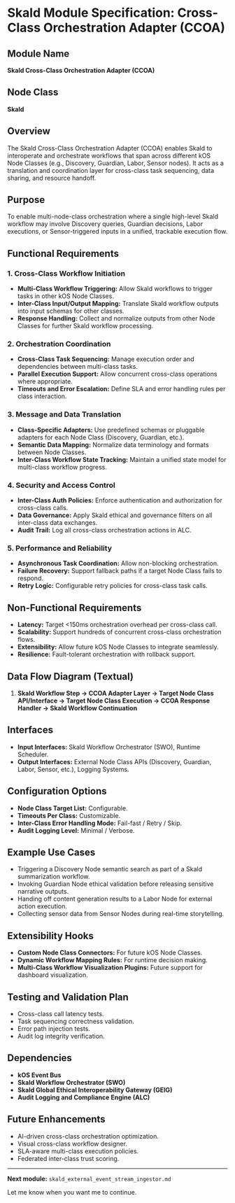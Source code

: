 # Skald Module Specification: Cross-Class Orchestration Adapter (CCOA)

## Module Name
**Skald Cross-Class Orchestration Adapter (CCOA)**

## Node Class
**Skald**

## Overview
The Skald Cross-Class Orchestration Adapter (CCOA) enables Skald to interoperate and orchestrate workflows that span across different kOS Node Classes (e.g., Discovery, Guardian, Labor, Sensor nodes). It acts as a translation and coordination layer for cross-class task sequencing, data sharing, and resource handoff.

## Purpose
To enable multi-node-class orchestration where a single high-level Skald workflow may involve Discovery queries, Guardian decisions, Labor executions, or Sensor-triggered inputs in a unified, trackable execution flow.

## Functional Requirements

### 1. Cross-Class Workflow Initiation
- **Multi-Class Workflow Triggering:** Allow Skald workflows to trigger tasks in other kOS Node Classes.
- **Inter-Class Input/Output Mapping:** Translate Skald workflow outputs into input schemas for other classes.
- **Response Handling:** Collect and normalize outputs from other Node Classes for further Skald workflow processing.

### 2. Orchestration Coordination
- **Cross-Class Task Sequencing:** Manage execution order and dependencies between multi-class tasks.
- **Parallel Execution Support:** Allow concurrent cross-class operations where appropriate.
- **Timeouts and Error Escalation:** Define SLA and error handling rules per class interaction.

### 3. Message and Data Translation
- **Class-Specific Adapters:** Use predefined schemas or pluggable adapters for each Node Class (Discovery, Guardian, etc.).
- **Semantic Data Mapping:** Normalize data terminology and formats between Node Classes.
- **Inter-Class Workflow State Tracking:** Maintain a unified state model for multi-class workflow progress.

### 4. Security and Access Control
- **Inter-Class Auth Policies:** Enforce authentication and authorization for cross-class calls.
- **Data Governance:** Apply Skald ethical and governance filters on all inter-class data exchanges.
- **Audit Trail:** Log all cross-class orchestration actions in ALC.

### 5. Performance and Reliability
- **Asynchronous Task Coordination:** Allow non-blocking orchestration.
- **Failure Recovery:** Support fallback paths if a target Node Class fails to respond.
- **Retry Logic:** Configurable retry policies for cross-class task calls.

## Non-Functional Requirements
- **Latency:** Target <150ms orchestration overhead per cross-class call.
- **Scalability:** Support hundreds of concurrent cross-class orchestration flows.
- **Extensibility:** Allow future kOS Node Classes to integrate seamlessly.
- **Resilience:** Fault-tolerant orchestration with rollback support.

## Data Flow Diagram (Textual)
1. **Skald Workflow Step → CCOA Adapter Layer → Target Node Class API/Interface → Target Node Class Execution → CCOA Response Handler → Skald Workflow Continuation**

## Interfaces
- **Input Interfaces:** Skald Workflow Orchestrator (SWO), Runtime Scheduler.
- **Output Interfaces:** External Node Class APIs (Discovery, Guardian, Labor, Sensor, etc.), Logging Systems.

## Configuration Options
- **Node Class Target List:** Configurable.
- **Timeouts Per Class:** Customizable.
- **Inter-Class Error Handling Mode:** Fail-fast / Retry / Skip.
- **Audit Logging Level:** Minimal / Verbose.

## Example Use Cases
- Triggering a Discovery Node semantic search as part of a Skald summarization workflow.
- Invoking Guardian Node ethical validation before releasing sensitive narrative outputs.
- Handing off content generation results to a Labor Node for external action execution.
- Collecting sensor data from Sensor Nodes during real-time storytelling.

## Extensibility Hooks
- **Custom Node Class Connectors:** For future kOS Node Classes.
- **Dynamic Workflow Mapping Rules:** For runtime decision making.
- **Multi-Class Workflow Visualization Plugins:** Future support for dashboard visualization.

## Testing and Validation Plan
- Cross-class call latency tests.
- Task sequencing correctness validation.
- Error path injection tests.
- Audit log integrity verification.

## Dependencies
- **kOS Event Bus**
- **Skald Workflow Orchestrator (SWO)**
- **Skald Global Ethical Interoperability Gateway (GEIG)**
- **Audit Logging and Compliance Engine (ALC)**

## Future Enhancements
- AI-driven cross-class orchestration optimization.
- Visual cross-class workflow designer.
- SLA-aware multi-class execution policies.
- Federated inter-class trust scoring.

---

**Next module:** `skald_external_event_stream_ingestor.md`

Let me know when you want me to continue.

